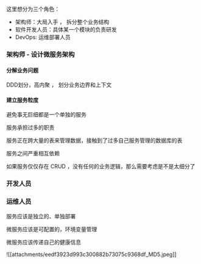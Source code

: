 这里想分为三个角色：
- 架构师：大局入手 ， 拆分整个业务结构
- 软件开发人员：具体某一个模块的负责研发
- DevOps: 运维部署人员

### 架构师 - 设计微服务架构

#### 分解业务问题

DDD划分，高内聚 ， 划分业务边界和上下文

#### 建立服务粒度

避免事无巨细都是一个单独的服务

服务承担过多的职责

服务正在跨大量的表来管理数据，接触到了过多自己服务管理的数据库的表

服务之间严重相互依赖

如果服务仅仅存在 CRUD ，没有任何的业务逻辑，那么需要考虑是不是太细分了

### 开发人员 


### 运维人员

服务应该是独立的、单独部署

微服务应该是可配置的，环境变量管理 

微服务应该传递自己的健康信息

![[attachments/eedf3923d993c300882b73075c9368df_MD5.jpeg]]


